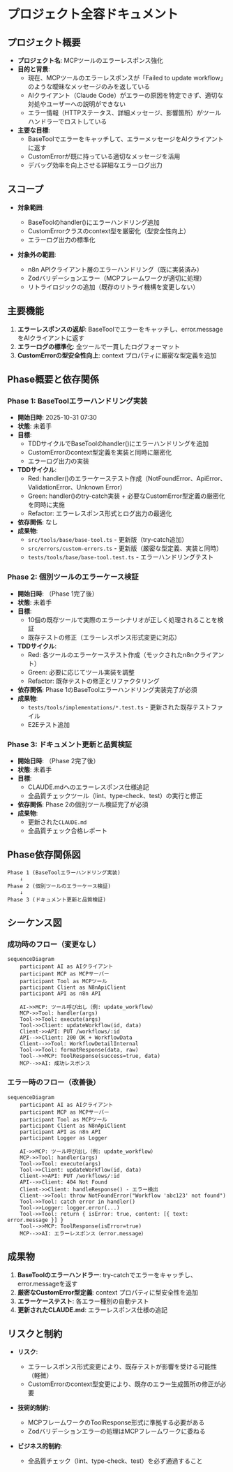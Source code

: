 # プロジェクト全容ドキュメント

## プロジェクト概要
- **プロジェクト名**: MCPツールのエラーレスポンス強化
- **目的と背景**:
  - 現在、MCPツールのエラーレスポンスが「Failed to update workflow」のような曖昧なメッセージのみを返している
  - AIクライアント（Claude Code）がエラーの原因を特定できず、適切な対処やユーザーへの説明ができない
  - エラー情報（HTTPステータス、詳細メッセージ、影響箇所）がツールハンドラーでロストしている
- **主要な目標**:
  - BaseToolでエラーをキャッチして、エラーメッセージをAIクライアントに返す
  - CustomErrorが既に持っている適切なメッセージを活用
  - デバッグ効率を向上させる詳細なエラーログ出力

## スコープ
- **対象範囲**:
  - BaseToolのhandler()にエラーハンドリング追加
  - CustomErrorクラスのcontext型を厳密化（型安全性向上）
  - エラーログ出力の標準化

- **対象外の範囲**:
  - n8n APIクライアント層のエラーハンドリング（既に実装済み）
  - Zodバリデーションエラー（MCPフレームワークが適切に処理）
  - リトライロジックの追加（既存のリトライ機構を変更しない）

## 主要機能
1. **エラーレスポンスの返却**: BaseToolでエラーをキャッチし、error.messageをAIクライアントに返す
2. **エラーログの標準化**: 全ツールで一貫したログフォーマット
3. **CustomErrorの型安全性向上**: context プロパティに厳密な型定義を追加

## Phase概要と依存関係

### Phase 1: BaseToolエラーハンドリング実装
- **開始日時**: 2025-10-31 07:30
- **状態**: 未着手
- **目標**:
  - TDDサイクルでBaseToolのhandler()にエラーハンドリングを追加
  - CustomErrorのcontext型定義を実装と同時に厳密化
  - エラーログ出力の実装
- **TDDサイクル**:
  - Red: handler()のエラーケーステスト作成（NotFoundError、ApiError、ValidationError、Unknown Error）
  - Green: handler()のtry-catch実装 + 必要なCustomError型定義の厳密化を同時に実施
  - Refactor: エラーレスポンス形式とログ出力の最適化
- **依存関係**: なし
- **成果物**:
  - `src/tools/base/base-tool.ts` - 更新版（try-catch追加）
  - `src/errors/custom-errors.ts` - 更新版（厳密な型定義、実装と同時）
  - `tests/tools/base/base-tool.test.ts` - エラーハンドリングテスト

### Phase 2: 個別ツールのエラーケース検証
- **開始日時**: （Phase 1完了後）
- **状態**: 未着手
- **目標**:
  - 10個の既存ツールで実際のエラーシナリオが正しく処理されることを検証
  - 既存テストの修正（エラーレスポンス形式変更に対応）
- **TDDサイクル**:
  - Red: 各ツールのエラーケーステスト作成（モックされたn8nクライアント）
  - Green: 必要に応じてツール実装を調整
  - Refactor: 既存テストの修正とリファクタリング
- **依存関係**: Phase 1のBaseToolエラーハンドリング実装完了が必須
- **成果物**:
  - `tests/tools/implementations/*.test.ts` - 更新された既存テストファイル
  - E2Eテスト追加

### Phase 3: ドキュメント更新と品質検証
- **開始日時**: （Phase 2完了後）
- **状態**: 未着手
- **目標**:
  - CLAUDE.mdへのエラーレスポンス仕様追記
  - 全品質チェックツール（lint、type-check、test）の実行と修正
- **依存関係**: Phase 2の個別ツール検証完了が必須
- **成果物**:
  - 更新された`CLAUDE.md`
  - 全品質チェック合格レポート

## Phase依存関係図
```
Phase 1 (BaseToolエラーハンドリング実装)
    ↓
Phase 2 (個別ツールのエラーケース検証)
    ↓
Phase 3 (ドキュメント更新と品質検証)
```

## シーケンス図

### 成功時のフロー（変更なし）
```mermaid
sequenceDiagram
    participant AI as AIクライアント
    participant MCP as MCPサーバー
    participant Tool as MCPツール
    participant Client as N8nApiClient
    participant API as n8n API

    AI->>MCP: ツール呼び出し（例: update_workflow）
    MCP->>Tool: handler(args)
    Tool->>Tool: execute(args)
    Tool->>Client: updateWorkflow(id, data)
    Client->>API: PUT /workflows/:id
    API-->>Client: 200 OK + WorkflowData
    Client-->>Tool: WorkflowDetailInternal
    Tool->>Tool: formatResponse(data, raw)
    Tool-->>MCP: ToolResponse(success=true, data)
    MCP-->>AI: 成功レスポンス
```

### エラー時のフロー（改善後）
```mermaid
sequenceDiagram
    participant AI as AIクライアント
    participant MCP as MCPサーバー
    participant Tool as MCPツール
    participant Client as N8nApiClient
    participant API as n8n API
    participant Logger as Logger

    AI->>MCP: ツール呼び出し（例: update_workflow）
    MCP->>Tool: handler(args)
    Tool->>Tool: execute(args)
    Tool->>Client: updateWorkflow(id, data)
    Client->>API: PUT /workflows/:id
    API-->>Client: 404 Not Found
    Client->>Client: handleResponse() - エラー検出
    Client-->>Tool: throw NotFoundError("Workflow 'abc123' not found")
    Tool->>Tool: catch error in handler()
    Tool->>Logger: logger.error(...)
    Tool->>Tool: return { isError: true, content: [{ text: error.message }] }
    Tool-->>MCP: ToolResponse(isError=true)
    MCP-->>AI: エラーレスポンス（error.message）
```

## 成果物
1. **BaseToolのエラーハンドラー**: try-catchでエラーをキャッチし、error.messageを返す
2. **厳密なCustomError型定義**: context プロパティに型安全性を追加
3. **エラーケーステスト**: 各エラー種別の自動テスト
4. **更新されたCLAUDE.md**: エラーレスポンス仕様の追記

## リスクと制約
- **リスク**:
  - エラーレスポンス形式変更により、既存テストが影響を受ける可能性（軽微）
  - CustomErrorのcontext型変更により、既存のエラー生成箇所の修正が必要

- **技術的制約**:
  - MCPフレームワークのToolResponse形式に準拠する必要がある
  - Zodバリデーションエラーの処理はMCPフレームワークに委ねる

- **ビジネス的制約**:
  - 全品質チェック（lint、type-check、test）を必ず通過すること
